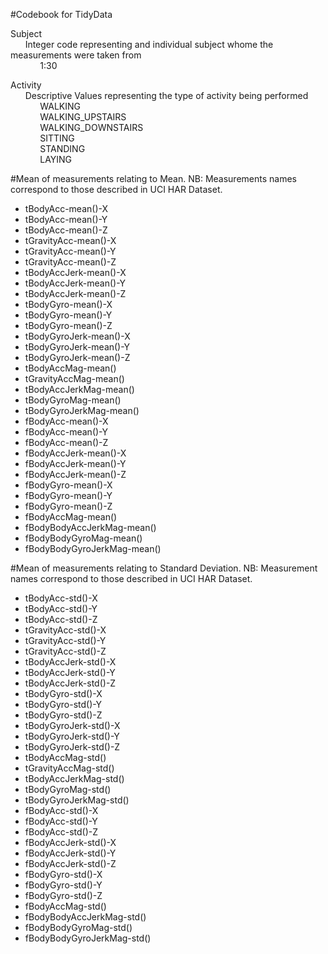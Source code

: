 #Codebook for TidyData

Subject<br>
&nbsp;&nbsp;&nbsp;&nbsp;&nbsp;&nbsp;Integer code representing and individual subject whome the measurements were taken from<br>
&nbsp;&nbsp;&nbsp;&nbsp;&nbsp;&nbsp;&nbsp;&nbsp;&nbsp;&nbsp;&nbsp;&nbsp;1:30

Activity<br>
&nbsp;&nbsp;&nbsp;&nbsp;&nbsp;&nbsp;Descriptive Values representing the type of activity being performed<br>
&nbsp;&nbsp;&nbsp;&nbsp;&nbsp;&nbsp;&nbsp;&nbsp;&nbsp;&nbsp;&nbsp;&nbsp;WALKING<br>
&nbsp;&nbsp;&nbsp;&nbsp;&nbsp;&nbsp;&nbsp;&nbsp;&nbsp;&nbsp;&nbsp;&nbsp;WALKING_UPSTAIRS<br>
&nbsp;&nbsp;&nbsp;&nbsp;&nbsp;&nbsp;&nbsp;&nbsp;&nbsp;&nbsp;&nbsp;&nbsp;WALKING_DOWNSTAIRS<br>
&nbsp;&nbsp;&nbsp;&nbsp;&nbsp;&nbsp;&nbsp;&nbsp;&nbsp;&nbsp;&nbsp;&nbsp;SITTING<br>
&nbsp;&nbsp;&nbsp;&nbsp;&nbsp;&nbsp;&nbsp;&nbsp;&nbsp;&nbsp;&nbsp;&nbsp;STANDING<br>
&nbsp;&nbsp;&nbsp;&nbsp;&nbsp;&nbsp;&nbsp;&nbsp;&nbsp;&nbsp;&nbsp;&nbsp;LAYING<br>

#Mean of measurements relating to Mean. NB: Measurements names correspond to those described in UCI HAR Dataset.
* tBodyAcc-mean()-X
* tBodyAcc-mean()-Y
* tBodyAcc-mean()-Z
* tGravityAcc-mean()-X
* tGravityAcc-mean()-Y
* tGravityAcc-mean()-Z
* tBodyAccJerk-mean()-X
* tBodyAccJerk-mean()-Y
* tBodyAccJerk-mean()-Z
* tBodyGyro-mean()-X
* tBodyGyro-mean()-Y
* tBodyGyro-mean()-Z
* tBodyGyroJerk-mean()-X
* tBodyGyroJerk-mean()-Y
* tBodyGyroJerk-mean()-Z
* tBodyAccMag-mean()
* tGravityAccMag-mean()
* tBodyAccJerkMag-mean()
* tBodyGyroMag-mean()
* tBodyGyroJerkMag-mean()
* fBodyAcc-mean()-X
* fBodyAcc-mean()-Y
* fBodyAcc-mean()-Z
* fBodyAccJerk-mean()-X
* fBodyAccJerk-mean()-Y
* fBodyAccJerk-mean()-Z
* fBodyGyro-mean()-X
* fBodyGyro-mean()-Y
* fBodyGyro-mean()-Z
* fBodyAccMag-mean()
* fBodyBodyAccJerkMag-mean()
* fBodyBodyGyroMag-mean()
* fBodyBodyGyroJerkMag-mean()

#Mean of measurements relating to Standard Deviation. NB: Measurement names correspond to those described in UCI HAR Dataset.
* tBodyAcc-std()-X
* tBodyAcc-std()-Y
* tBodyAcc-std()-Z
* tGravityAcc-std()-X
* tGravityAcc-std()-Y
* tGravityAcc-std()-Z
* tBodyAccJerk-std()-X
* tBodyAccJerk-std()-Y
* tBodyAccJerk-std()-Z
* tBodyGyro-std()-X
* tBodyGyro-std()-Y
* tBodyGyro-std()-Z
* tBodyGyroJerk-std()-X
* tBodyGyroJerk-std()-Y
* tBodyGyroJerk-std()-Z
* tBodyAccMag-std()
* tGravityAccMag-std()
* tBodyAccJerkMag-std()
* tBodyGyroMag-std()
* tBodyGyroJerkMag-std()
* fBodyAcc-std()-X
* fBodyAcc-std()-Y
* fBodyAcc-std()-Z
* fBodyAccJerk-std()-X
* fBodyAccJerk-std()-Y
* fBodyAccJerk-std()-Z
* fBodyGyro-std()-X
* fBodyGyro-std()-Y
* fBodyGyro-std()-Z
* fBodyAccMag-std()
* fBodyBodyAccJerkMag-std()
* fBodyBodyGyroMag-std()
* fBodyBodyGyroJerkMag-std()